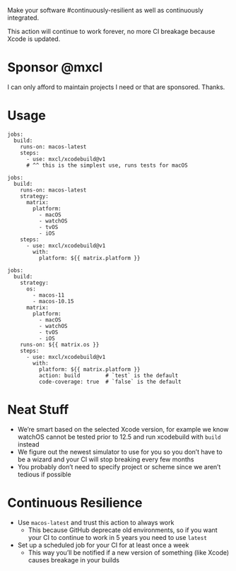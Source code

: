 Make your software #continuously-resilient as well as continuously integrated.

This action will continue to work forever, no more CI breakage because Xcode
is updated.

# Sponsor @mxcl

I can only afford to maintain projects I need or that are sponsored. Thanks.

# Usage

```
jobs:
  build:
    runs-on: macos-latest
    steps:
      - use: mxcl/xcodebuild@v1
      # ^^ this is the simplest use, runs tests for macOS
```

```
jobs:
  build:
    runs-on: macos-latest
    strategy:
      matrix:
        platform:
          - macOS
          - watchOS
          - tvOS
          - iOS
    steps:
      - use: mxcl/xcodebuild@v1
        with:
          platform: ${{ matrix.platform }}
```

```
jobs:
  build:
    strategy:
      os:
        - macos-11
        - macos-10.15
      matrix:
        platform:
          - macOS
          - watchOS
          - tvOS
          - iOS
    runs-on: ${{ matrix.os }}
    steps:
      - use: mxcl/xcodebuild@v1
        with:
          platform: ${{ matrix.platform }}
          action: build        # `test` is the default
          code-coverage: true  # `false` is the default
```

# Neat Stuff

* We’re smart based on the selected Xcode version, for example we know watchOS
cannot be tested prior to 12.5 and run xcodebuild with `build` instead
* We figure out the newest simulator to use for you so you don’t have to be a
wizard and your CI will stop breaking every few months
* You probably don’t need to specify project or scheme since we aren’t tedious
if possible

# Continuous Resilience

* Use `macos-latest` and trust this action to always work
  * This because GitHub deprecate old environments, so if you want your CI to continue to work in 5 years you need to use `latest`
* Set up a scheduled job for your CI for at least once a week
  * This way you’ll be notified if a new version of something (like Xcode) causes breakage in your builds
